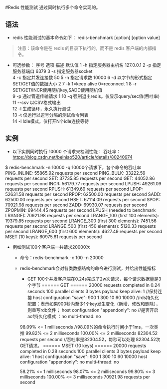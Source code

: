 #Redis 性能测试
 通过同时执行多个命令实现的。

## 语法
- redis 性能测试的基本命令如下：
redis-benchmark [option] [option value]
> 注意：该命令是在 redis 的目录下执行的，而不是 redis 客户端的内部指令。
- 可选参数：
序号	选项	描述	默认值
1	-h	指定服务器主机名	127.0.0.1
2	-p	指定服务器端口	6379
3	-s	指定服务器socket	 
4	-c	指定并发连接数	50
5	-n	指定请求数	10000
6	-d	以字节的形式指定SET/GET值的数据大小	2
7	-k	1=keep alive 0=reconnect	1
8	-r	SET/GET/INCR使用随机key,SADD使用随机值	 
9	-p	通过管道传输<numreq>请求	1
10	-q	强制退出redis。仅显示query/sec值(吞吐率)	 
11	--csv	以CSV格式输出	 
12	-l	生成循环，永久执行测试	 
13	-t	仅运行以逗号分隔的测试命令列表	 
14	-l	Idle模式。仅打开N个idle连接等待	 

## 实例
- 以下实例同时执行 10000 个请求来检测性能：
吞吐率：
https://blog.csdn.net/beiniao520/article/details/80240974

$ redis-benchmark -n 10000  -q   10000个请求下，各个命令的吞吐率
PING_INLINE: 55865.92 requests per second
PING_BULK: 33222.59 requests per second
SET: 37735.85 requests per second
GET: 44052.86 requests per second
INCR: 56179.77 requests per second
LPUSH: 49261.09 requests per second
RPUSH: 61349.69 requests per second
LPOP: 52631.58 requests per second
RPOP: 62500.00 requests per second
SADD: 62500.00 requests per second
HSET: 67114.09 requests per second
SPOP: 70921.98 requests per second
ZADD: 69930.07 requests per second
ZPOPMIN: 69444.45 requests per second
LPUSH (needed to benchmark LRANGE): 70921.98 requests per second
LRANGE_100 (first 100 elements): 19379.85 requests per second
LRANGE_300 (first 300 elements): 7451.56 requests per second
LRANGE_500 (first 450 elements): 5120.33 requests per second
LRANGE_600 (first 600 elements): 4627.49 requests per second
MSET (10 keys): 60975.61 requests per second


- 例如测试100个客户端一共请求20000次
    - 命令：redis-benchmark -c 100 -n 20000
    - redis-benchmark会对各类数据结构的命令进行测试，并给出性能指标
        - GET 100个并发客户端在0.24s完成了2w次请求，每个请求数据量是3个字节
        ====== GET ======
          20000 requests completed in 0.24 seconds
          100 parallel clients
          3 bytes payload
          keep alive: 1  //保持连接
          host configuration "save": 900 1 300 10 60 10000 //rds持久化配置：表示如果900秒内至少1个key发生变化（新增、修改和删除），则重写rdb文件；
          host configuration "appendonly": no //是否开启aof持久化模式 ：no
          multi-thread: no
        
        98.09% <= 1 milliseconds //98.09%的命令执行时间小于1ms，一次类推
        99.82% <= 2 milliseconds
        100.00% <= 2 milliseconds
        82304.52 requests per second  //吞吐率是82304.52，每秒可以处理 82304.52次GET请求。
        ====== MSET (10 keys) ======
          20000 requests completed in 0.28 seconds
          100 parallel clients
          3 bytes payload
          keep alive: 1
          host configuration "save": 900 1 300 10 60 10000
          host configuration "appendonly": no
          multi-thread: no
        
        58.21% <= 1 milliseconds
        98.07% <= 2 milliseconds
        99.80% <= 3 milliseconds
        100.00% <= 3 milliseconds
        70921.98 requests per second
